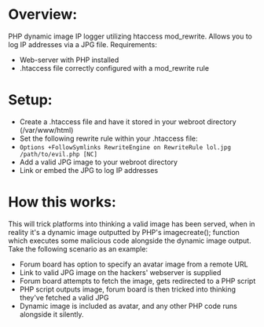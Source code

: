 # Overview:
PHP dynamic image IP logger utilizing htaccess mod_rewrite. Allows you to log IP addresses via a JPG file.
Requirements:
- Web-server with PHP installed
- .htaccess file correctly configured with a mod_rewrite rule

# Setup:
- Create a .htaccess file and have it stored in your webroot directory (/var/www/html)
- Set the following rewrite rule within your .htaccess file:
- `Options +FollowSymlinks RewriteEngine on RewriteRule lol.jpg /path/to/evil.php [NC]`
- Add a valid JPG image to your webroot directory
- Link or embed the JPG to log IP addresses

# How this works:
This will trick platforms into thinking a valid image has been served, when in reality it's a dynamic image outputted by PHP's imagecreate(); function which executes some malicious code alongside the dynamic image output. Take the following scenario as an example:
- Forum board has option to specify an avatar image from a remote URL
- Link to valid JPG image on the hackers' webserver is supplied
- Forum board attempts to fetch the image, gets redirected to a PHP script
- PHP script outputs image, forum board is then tricked into thinking they've fetched a valid JPG
- Dynamic image is included as avatar, and any other PHP code runs alongside it silently.
